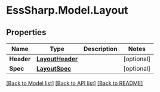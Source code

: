 # EssSharp.Model.Layout

## Properties

Name | Type | Description | Notes
------------ | ------------- | ------------- | -------------
**Header** | [**LayoutHeader**](LayoutHeader.md) |  | [optional] 
**Spec** | [**LayoutSpec**](LayoutSpec.md) |  | [optional] 

[[Back to Model list]](../README.md#documentation-for-models) [[Back to API list]](../README.md#documentation-for-api-endpoints) [[Back to README]](../README.md)

